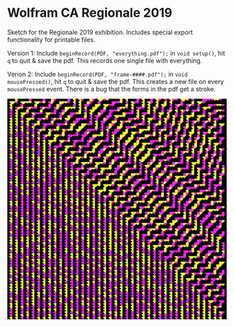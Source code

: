 # Wolfram CA Regionale 2019
Sketch for the Regionale 2019 exhibition.
Includes special export functionality for printable files.

Version 1:
Include `beginRecord(PDF, "everything.pdf");` in `void setup()`, hit `q` to quit & save the pdf. This records one single file with everything.

Verion 2:
Include `beginRecord(PDF, "frame-####.pdf");` in `void mousePressed()`, hit `q` to quit & save the pdf. This creates a new file on every `mousePressed` event. There is a bug that the forms in the pdf get a stroke. 

![](img.png)